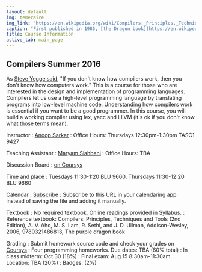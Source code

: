 ```yaml
---
layout: default
img: temeraire
img_link: "https://en.wikipedia.org/wiki/Compilers:_Principles,_Techniques,_and_Tools"
caption: "First published in 1986, [the Dragon book](https://en.wikipedia.org/wiki/Compilers:_Principles,_Techniques,_and_Tools) is widely regarded as the classic compiler textbook. Image from [Temeraire](https://en.wikipedia.org/wiki/Temeraire_(series))."
title: Course Information
active_tab: main_page 
---
```


## Compilers <span class="text-muted">Summer 2016</span>

As [Steve Yegge said](http://steve-yegge.blogspot.ca/2007/06/rich-programmer-food.html), "If you don't know how compilers work, then you don't know how computers work."  This is a course for those who are interested in the design and implementation of programming languages. Compilers let us use a high-level programming language by translating programs into low-level machine code. Understanding how compilers work is essential if you want to be a good programmer. In this course, you will build a working compiler using lex, yacc and LLVM (it's ok if you don't know what those terms mean).

Instructor
: [Anoop Sarkar](http://www.cs.sfu.ca/~anoop/) 
: Office Hours: Thursdays 12:30pm-1:30pm TASC1 9427

Teaching Assistant
: [Maryam Siahbani](http://www.cs.sfu.ca/~msiahban/personal/)
: Office Hours: TBA

Discussion Board
: [on Coursys](https://courses.cs.sfu.ca/2016su-cmpt-379-d1/discussion/)

Time and place
: Tuesdays 11:30-1:20 BLU 9660, Thursdays 11:30-12:20 BLU 9660

Calendar
: [Subscribe](https://courses.cs.sfu.ca/calendar/0261d2fe6030dc6570c3073ca9dd1a93/anoop)
: Subscribe to this URL in your calendaring app instead of saving the file and adding it manually.

Textbook
: No required textbook. Online readings provided in Syllabus.
: Reference textbook: Compilers: Principles, Techniques and Tools (2nd Edition), A. V. Aho, M. S. Lam, R. Sethi, and J. D. Ullman, Addison-Wesley, 2006, 9780321486813, The purple dragon book

Grading
: Submit homework source code and check your grades on [Coursys](https://courses.cs.sfu.ca/2016su-cmpt-379-d1/)
: Four programming homeworks. Due dates: TBA (60% total)
: In class midterm: Oct 30 (18%)
: Final exam: Aug 15 8:30am-11:30am. Location: TBA (20%)
: Badges: (2%)


